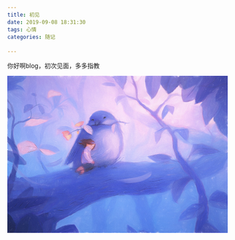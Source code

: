 ```yaml
---
title: 初见
date: 2019-09-08 18:31:30
tags: 心情
categories: 随记

---
```

你好啊blog，初次见面，多多指教

![](chujian/chujian.jpg)



